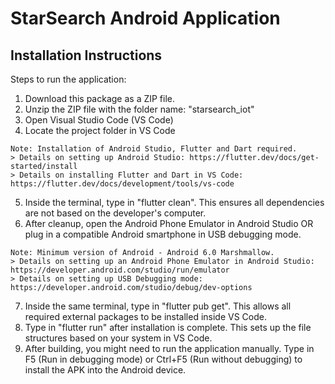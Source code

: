 # StarSearch Android Application
## Installation Instructions

Steps to run the application:
1. Download this package as a ZIP file.
2. Unzip the ZIP file with the folder name: "starsearch_iot"
3. Open Visual Studio Code (VS Code)
4. Locate the project folder in VS Code
```
Note: Installation of Android Studio, Flutter and Dart required.
> Details on setting up Android Studio: https://flutter.dev/docs/get-started/install 
> Details on installing Flutter and Dart in VS Code: https://flutter.dev/docs/development/tools/vs-code
```
5. Inside the terminal, type in "flutter clean". This ensures all dependencies are not based on the developer's computer.
6. After cleanup, open the Android Phone Emulator in Android Studio OR plug in a compatible Android smartphone in USB debugging mode.
```
Note: Minimum version of Android - Android 6.0 Marshmallow.
> Details on setting up an Android Phone Emulator in Android Studio: https://developer.android.com/studio/run/emulator
> Details on setting up USB Debugging mode: https://developer.android.com/studio/debug/dev-options
```
7. Inside the same terminal, type in "flutter pub get". This allows all required external packages to be installed inside VS Code.
8. Type in "flutter run" after installation is complete. This sets up the file structures based on your system in VS Code.
9. After building, you might need to run the application manually. Type in F5 (Run in debugging mode) or Ctrl+F5 (Run without debugging) to install the APK into the Android device.
